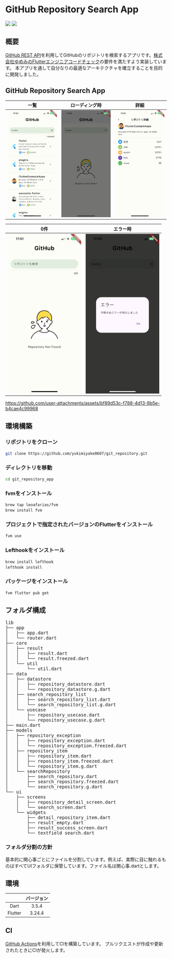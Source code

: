 # GitHub Repository Search App

<img src="https://img.shields.io/badge/-Dart-02569B.svg?logo=dart&style=plastic"> <img src="https://img.shields.io/badge/-Flutter-02569B.svg?logo=flutter&style=plastic">

## 概要
[GitHub REST API](https://docs.github.com/ja/rest?apiVersion=2022-11-28)を利用してGitHubのリポジトリを検索するアプリです。[株式会社ゆめみのFlutterエンジニアコードチェック](https://github.com/yumemi-inc/flutter-engineer-codecheck)の要件を満たすよう実装しています。
本アプリを通して自分なりの最適なアーキテクチャを確立することを目的に開発しました。

## GitHub Repository Search App
| 一覧 | ローディング時 | 詳細 |
|:---:|:---:|:---:|
| <img src="assets/repo-list.PNG" width="230"> | <img src="assets/repo-loading.PNG" width="230"> | <img src="assets/repo-detail.PNG" width="230"> |

| 0件 | エラー時 |
|:---:|:---:|
| <img src="assets/repo-empty.PNG" width="230"> | <img src="assets/repo-error.PNG" width="230"> |

https://github.com/user-attachments/assets/bf89d53c-f788-4d13-8b5e-b4cae4c99968

## 環境構築
### リポジトリをクローン
```bash
git clone https://github.com/yukimiyake0607/git_repository.git
```
### ディレクトリを移動
```bash
cd git_repository_app
```
### fvmをインストール
```bash
brew tap leoafarias/fvm
brew install fvm
```
### プロジェクトで指定されたバージョンのFlutterをインストール
```bash
fvm use
```
### Lefthookをインストール
```bash
brew install lefthook
lefthook install
```
### パッケージをインストール
```bash
fvm flutter pub get
```

## フォルダ構成
<pre>
lib
├── app
│   ├── app.dart
│   └── router.dart
├── core
│   ├── result
│   │   ├── result.dart
│   │   └── result.freezed.dart
│   └── util
│       └── util.dart
├── data
│   ├── datastore
│   │   ├── repository_datastore.dart
│   │   └── repository_datastore.g.dart
│   ├── search_repository_list
│   │   ├── search_repository_list.dart
│   │   └── search_repository_list.g.dart
│   └── usecase
│       ├── repository_usecase.dart
│       └── repository_usecase.g.dart
├── main.dart
├── models
│   ├── repository_exception
│   │   ├── repository_exception.dart
│   │   └── repository_exception.freezed.dart
│   ├── repository_item
│   │   ├── repository_item.dart
│   │   ├── repository_item.freezed.dart
│   │   └── repository_item.g.dart
│   └── searchRepository
│       ├── search_repository.dart
│       ├── search_repository.freezed.dart
│       └── search_repository.g.dart
└── ui
    ├── screens
    │   ├── repository_detail_screen.dart
    │   └── search_screen.dart
    └── widgets
        ├── detail_repository_item.dart
        ├── result_empty.dart
        ├── result_success_screen.dart
        └── textfield_search.dart
</pre>

### フォルダ分割の方針
基本的に関心事ごとにファイルを分割しています。例えば、実際に目に触れるものはすべてUIフォルダに保管しています。ファイル名は関心事.dartとします。

## 環境
|  | バージョン |
|:---:|:---:|
| Dart | 3.5.4 |
| Flutter | 3.24.4 |

## CI
[GitHub Actions](https://github.co.jp/features/actions)を利用してCIを構築しています。
プルリクエストが作成や更新されたときにCIが発火します。
